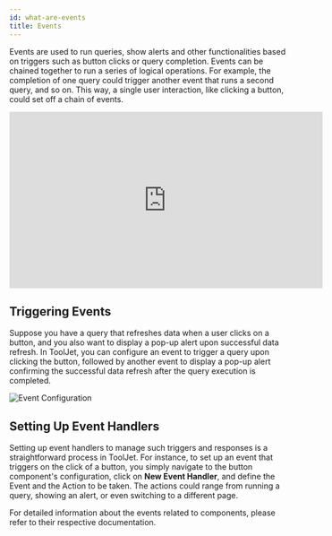 ```yaml
---
id: what-are-events
title: Events
---
```


Events are used to run queries, show alerts and other functionalities based on triggers such as button clicks or query completion. Events can be chained together to run a series of logical operations. For example, the completion of one query could trigger another event that runs a second query, and so on. This way, a single user interaction, like clicking a button, could set off a chain of events.

<div class="video-container">
    <iframe width="560" height="315" src="https://www.youtube.com/embed/sy3W1wyv9k0?si=t_FdABU4ttZieCAh&rel=0" frameborder="0" allow="accelerometer; autoplay; encrypted-media; gyroscope; picture-in-picture" allowfullscreen></iframe>
</div>

<div >

## Triggering Events
Suppose you have a query that refreshes data when a user clicks on a button, and you also want to display a pop-up alert upon successful data refresh. In ToolJet, you can configure an event to trigger a query upon clicking the button, followed by another event to display a pop-up alert confirming the successful data refresh after the query execution is completed.

<div style={{textAlign: 'center'}}>
    <img className="screenshot-full" src="/img/tooljet-concepts/what-are-events/events-configuration.png" alt="Event Configuration" />
</div>

</div>

<div >

## Setting Up Event Handlers

Setting up event handlers to manage such triggers and responses is a straightforward process in ToolJet. For instance, to set up an event that triggers on the click of a button, you simply navigate to the button component's configuration, click on **New Event Handler**, and define the Event and the Action to be taken. The actions could range from running a query, showing an alert, or even switching to a different page. 

</div>

For detailed information about the events related to components, please refer to their respective documentation.
